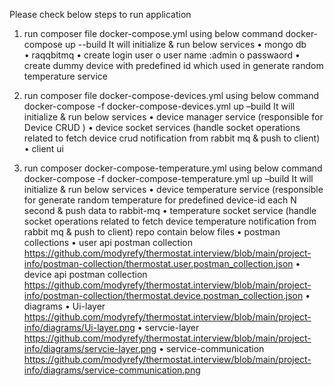 Please check below steps to run application
1.	run composer file docker-compose.yml using below command
	docker-compose up --build 
	It will initialize & run below services 
•	mongo db  
•	raqqbitmq 
•	create login user
o	user name :admin
o	passwaord
•	create dummy device with predefined id which used in generate random temperature service

2.	run composer file docker-compose-devices.yml  using below command
docker-compose -f docker-compose-devices.yml up –build
It will initialize & run below services 
•	device manager service (responsible for Device CRUD )
•	device socket services (handle socket operations related to fetch device crud notification from rabbit mq & push to client)
•	client ui
3.	run composer docker-compose-temperature.yml using below command
docker-compose -f docker-compose-temperature.yml up –build
It will initialize & run below services 
•	device  temperature service (responsible for generate random temperature for predefined device-id each N second & push data to rabbit-mq
•	temperature socket service (handle socket operations related to fetch device temperature  notification from rabbit mq & push to client)
repo contain below files
• postman collections
•	user api postman collection  https://github.com/modyrefy/thermostat.interview/blob/main/project-info/postman-collection/thermostat.user.postman_collection.json
•	device api postman collection https://github.com/modyrefy/thermostat.interview/blob/main/project-info/postman-collection/thermostat.device.postman_collection.json
• diagrams
•	Ui-layer  https://github.com/modyrefy/thermostat.interview/blob/main/project-info/diagrams/Ui-layer.png
•	servcie-layer https://github.com/modyrefy/thermostat.interview/blob/main/project-info/diagrams/servcie-layer.png
•	service-communication  https://github.com/modyrefy/thermostat.interview/blob/main/project-info/diagrams/service-communication.png



